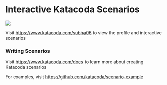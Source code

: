 # Interactive Katacoda Scenarios

[![](http://shields.katacoda.com/katacoda/subha06/count.svg)](https://www.katacoda.com/subha06 "Get your profile on Katacoda.com")

Visit https://www.katacoda.com/subha06 to view the profile and interactive scenarios

### Writing Scenarios
Visit https://www.katacoda.com/docs to learn more about creating Katacoda scenarios

For examples, visit https://github.com/katacoda/scenario-example

